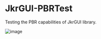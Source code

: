 # JkrGUI-PBRTest

Testing the PBR capabilities of JkrGUI library.

![image](https://github.com/theanimatorspal/JkrGUI-PBRTest/assets/133136356/6ec1e254-c3d0-41f7-857f-51a76f082b3b)
